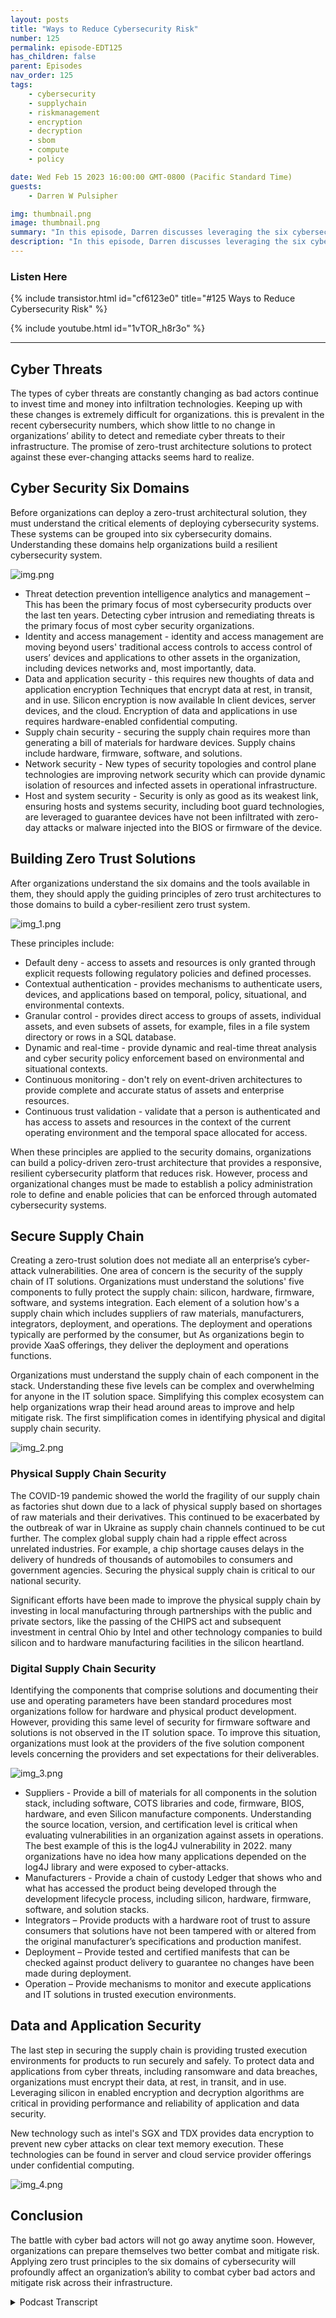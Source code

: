 ```yaml
---
layout: posts
title: "Ways to Reduce Cybersecurity Risk"
number: 125
permalink: episode-EDT125
has_children: false
parent: Episodes
nav_order: 125
tags:
    - cybersecurity
    - supplychain
    - riskmanagement
    - encryption
    - decryption
    - sbom
    - compute
    - policy

date: Wed Feb 15 2023 16:00:00 GMT-0800 (Pacific Standard Time)
guests:
    - Darren W Pulsipher

img: thumbnail.png
image: thumbnail.png
summary: "In this episode, Darren discusses leveraging the six cybersecurity domains to develop a Zero Trust Architecture to protect your resources, data, and critical infrastructure."
description: "In this episode, Darren discusses leveraging the six cybersecurity domains to develop a Zero Trust Architecture to protect your resources, data, and critical infrastructure."
---
```


<div>
<h3>Listen Here</h3>
{% include transistor.html id="cf6123e0" title="#125 Ways to Reduce Cybersecurity Risk" %}

{% include youtube.html id="1vTOR_h8r3o" %}
</div>

---

## Cyber Threats

The types of cyber threats are constantly changing as bad actors continue to invest time and money into infiltration technologies. Keeping up with these changes is extremely difficult for organizations. this is prevalent in the recent cybersecurity numbers, which show little to no change in organizations’ ability to detect and remediate cyber threats to their infrastructure. The promise of zero-trust architecture solutions to protect against these ever-changing attacks seems hard to realize.

## Cyber Security Six Domains

Before organizations can deploy a zero-trust architectural solution, they must understand the critical elements of deploying cybersecurity systems. These systems can be grouped into six cybersecurity domains. Understanding these domains help organizations build a resilient cybersecurity system.

![img.png](img.png)

* Threat detection prevention intelligence analytics and management – This has been the primary focus of most cybersecurity products over the last ten years. Detecting cyber intrusion and remediating threats is the primary focus of most cyber security organizations.
* Identity and access management - identity and access management are moving beyond users' traditional access controls to access control of users’ devices and applications to other assets in the organization, including devices networks and, most importantly, data.
* Data and application security - this requires new thoughts of data and application encryption Techniques that encrypt data at rest, in transit, and in use. Silicon encryption is now available In client devices, server devices, and the cloud. Encryption of data and applications in use requires hardware-enabled confidential computing.
* Supply chain security - securing the supply chain requires more than generating a bill of materials for hardware devices. Supply chains include hardware, firmware, software, and solutions.
* Network security - New types of security topologies and control plane technologies are improving network security which can provide dynamic isolation of resources and infected assets in operational infrastructure.
* Host and system security - Security is only as good as its weakest link, ensuring hosts and systems security, including boot guard technologies, are leveraged to guarantee devices have not been infiltrated with zero-day attacks or malware injected into the BIOS or firmware of the device.

## Building Zero Trust Solutions

After organizations understand the six domains and the tools available in them, they should apply the guiding principles of zero trust architectures to those domains to build a cyber-resilient zero trust system. 

 ![img_1.png](img_1.png)

These principles include:

* Default deny - access to assets and resources is only granted through explicit requests following regulatory policies and defined processes.
* Contextual authentication - provides mechanisms to authenticate users, devices, and applications based on temporal, policy, situational, and environmental contexts.
* Granular control - provides direct access to groups of assets, individual assets, and even subsets of assets, for example, files in a file system directory or rows in a SQL database.
* Dynamic and real-time - provide dynamic and real-time threat analysis and cyber security policy enforcement based on environmental and situational contexts.
* Continuous monitoring - don't rely on event-driven architectures to provide complete and accurate status of assets and enterprise resources.
* Continuous trust validation - validate that a person is authenticated and has access to assets and resources in the context of the current operating environment and the temporal space allocated for access.

When these principles are applied to the security domains, organizations can build a policy-driven zero-trust architecture that provides a responsive, resilient cybersecurity platform that reduces risk. However, process and organizational changes must be made to establish a policy administration role to define and enable policies that can be enforced through automated cybersecurity systems.

## Secure Supply Chain

Creating a zero-trust solution does not mediate all an enterprise’s cyber-attack vulnerabilities. One area of concern is the security of the supply chain of IT solutions. Organizations must understand the solutions' five components to fully protect the supply chain: silicon, hardware, firmware, software, and systems integration. Each element of a solution how's a supply chain which includes suppliers of raw materials, manufacturers, integrators, deployment, and operations. The deployment and operations typically are performed by the consumer, but As organizations begin to provide XaaS offerings, they deliver the deployment and operations functions.

Organizations must understand the supply chain of each component in the stack. Understanding these five levels can be complex and overwhelming for anyone in the IT solution space. Simplifying this complex ecosystem can help organizations wrap their head around areas to improve and help mitigate risk. The first simplification comes in identifying physical and digital supply chain security.

![img_2.png](img_2.png)

### Physical Supply Chain Security

The COVID-19 pandemic showed the world the fragility of our supply chain as factories shut down due to a lack of physical supply based on shortages of raw materials and their derivatives. This continued to be exacerbated by the outbreak of war in Ukraine as supply chain channels continued to be cut further. The complex global supply chain had a ripple effect across unrelated industries. For example, a chip shortage causes delays in the delivery of hundreds of thousands of automobiles to consumers and government agencies. Securing the physical supply chain is critical to our national security.

Significant efforts have been made to improve the physical supply chain by investing in local manufacturing through partnerships with the public and private sectors, like the passing of the CHIPS act and subsequent investment in central Ohio by Intel and other technology companies to build silicon and to hardware manufacturing facilities in the silicon heartland.

### Digital Supply Chain Security

Identifying the components that comprise solutions and documenting their use and operating parameters have been standard procedures most organizations follow for hardware and physical product development. However, providing this same level of security for firmware software and solutions is not observed in the IT solution space. To improve this situation, organizations must look at the providers of the five solution component levels concerning the providers and set expectations for their deliverables.

![img_3.png](img_3.png)

* Suppliers - Provide a bill of materials for all components in the solution stack, including software, COTS libraries and code, firmware, BIOS, hardware, and even Silicon manufacture components. Understanding the source location, version, and certification level is critical when evaluating vulnerabilities in an organization against assets in operations. The best example of this is the log4J vulnerability in 2022. many organizations have no idea how many applications depended on the log4J library and were exposed to cyber-attacks.
* Manufacturers - Provide a chain of custody Ledger that shows who and what has accessed the product being developed through the development lifecycle process, including silicon, hardware, firmware, software, and solution stacks.
* Integrators – Provide products with a hardware root of trust to assure consumers that solutions have not been tampered with or altered from the original manufacturer’s specifications and production manifest.
* Deployment – Provide tested and certified manifests that can be checked against product delivery to guarantee no changes have been made during deployment.
* Operation – Provide mechanisms to monitor and execute applications and IT solutions in trusted execution environments.

## Data and Application Security

The last step in securing the supply chain is providing trusted execution environments for products to run securely and safely. To protect data and applications from cyber threats, including ransomware and data breaches, organizations must encrypt their data, at rest, in transit, and in use. Leveraging silicon in enabled encryption and decryption algorithms are critical in providing performance and reliability of application and data security.

New technology such as intel's SGX and TDX provides data encryption to prevent new cyber attacks on clear text memory execution. These technologies can be found in server and cloud service provider offerings under confidential computing.

![img_4.png](img_4.png)
 
## Conclusion

The battle with cyber bad actors will not go away anytime soon. However, organizations can prepare themselves two better combat and mitigate risk. Applying zero trust principles to the six domains of cybersecurity will profoundly affect an organization’s ability to combat cyber bad actors and mitigate risk across their infrastructure.


<details>
<summary> Podcast Transcript </summary>

<p>﻿1</p>
<p>Hello, this is Darren</p>
<p>Pulsipher, chief solution,architect of public sector at Intel.</p>
<p>And welcome to Embracing</p>
<p>Digital Transformation,where we investigate effective change,leveraging people processand technology.</p>
<p>On today's episode,the state of the Cyber threat Waysto reduce and address risk.</p>
<p>Today on the show, it's just me.</p>
<p>I'm going to talk a little bitabout the state of the cybersecurity todayand threats that are going on and waysthat we can help reduce thoseby looking at the sixdomains of cybersecurity,which we've talkedabout on the show before.</p>
<p>So you can check out the other episodes,just type in cybersecurityor six domains and and you'll find outthe other episodes on this.</p>
<p>But I want to give a little bit of updateand focus a little bit moretoday on the secure supplychain and application and datasecurity.</p>
<p>So let's dive right in.</p>
<p>First off, let's take a lookat the state of things today.</p>
<p>Cyber threats with the warbetween Russia and Ukraine, we've seena major increase, about 300% increasein nation state attackson soft targets in the United Statesand in Western Europe.</p>
<p>And we're also seeingthat trickle down into non nationstate attacks as well as cyber bad actorsare starting to feel more empoweredand they're they're starting to attacktargetsthat before have been kind of ignored,including a lot of targetsin the critical infrastructuresector, which includesenergy, water treatment,oil and gas refinery, health careand the list goes on and on.</p>
<p>CISA has 16 sectorsthat they've identified as criticalinfrastructure, and we're doing our bestto shore those up.</p>
<p>But today,they currently are a soft target.</p>
<p>So we got towe got to take a look at what we can doin those areas to help improve things.</p>
<p>But we've had some major attacksover this last yearthat have caused substantial financialand in some cases physicalharm to individuals and to infrastructure.</p>
<p>In fact,last year it's predictedthat data breaches have cost about $5.2trillionglobally and have exposed 22.1 billiondata records in the history of uscollecting dataaround cyber attacks and databreaches on average.</p>
<p>Most enterprises are trying to combat thisby using severaldifferent security products,and on average,most organizations are using aroundto secure their networks,which I think is interestingbecause in some respects,increasing the number of security productsincreasesthe threat attack surface.</p>
<p>So it's an interesting dilemmathat you have.</p>
<p>One of the best quotes that I've heardis in Information</p>
<p>Security by Bruce Schneier,</p>
<p>Complexity is the worst enemy of security,and I totally agree with that.</p>
<p>The more complex your systems are,there's bound to be more gaps involved.</p>
<p>All right.</p>
<p>So we've got to figure out ways toto combatthis in a in a in a better way.</p>
<p>And frankly, we're not doing very well.</p>
<p>If we take a look at the statisticson how long it takesto identify an attack and how longit takes to contain the attack,we haven't really seen any improvementover the lasteight years or so.</p>
<p>So from 2016 until now,it takes around 70 days to oncewe've detected an attack,an infiltration,it takes about 70 days to contain it.</p>
<p>That's that's over two months.</p>
<p>That's a long time.</p>
<p>But it's even worse when you look athow long it takes to actually identifythat you've been infiltrated,which is up to around 200, a little overmuch in the last eight years.</p>
<p>A little bit of ebband flow have happened, but the cost,the cost of a data breach has gone updramatically.</p>
<p>A data breach on averagenow is costing about 10% more or 4.4$4.35 million per data breach.</p>
<p>That's quite substantial.</p>
<p>So we got to do something about this asand this isthis is kind of a game for a catand mouse game for a lot of people.</p>
<p>It's a battle for sure.</p>
<p>So as we increase our ability to defendthe bad actors, increase their ability toattack, in fact,the attacks are evolving very quickly nowand we're starting to see more attacksspecifically in five different areas.</p>
<p>Ransomware attacks are becomingmore prevalent and they're not.</p>
<p>And this is interestingabout ransomware attacks.</p>
<p>I had a great interview with</p>
<p>Jim Freberg,who talked about the differencebetween federal attacks, attackson our federal government and attackson state and local governments.</p>
<p>Attacks on state and local governmentstend to be more ransomware attacks.</p>
<p>Why? They're softer targets.</p>
<p>It's not really a nation stateattacking you to get money.</p>
<p>It's it's more,you know, bad actors, organized crimeor whatever the case may be, terrorists,whatever that need money.</p>
<p>Right.</p>
<p>That ransomware attacks are primarilyfocused on state and local governmentsand some critical infrastructure,not so much on the federal governmentspace, because they can handle thosepretty quickly.</p>
<p>Another interestingattack that we're seeing is Cryptojacking,wherepeople are actuallyusing your infrastructure to mine crypto.</p>
<p>And it typically consumes about 40%of your resource of your endpoint,whether it's your laptopor an edge device of another sortor even your phones.</p>
<p>Even now, we're starting to see cryptojacking happen.</p>
<p>About 40% of your resources areare infected at this time, and it could gomonths and months and monthswithout detection because they're prettythey're pretty smart about how they'redoing crypto mining.</p>
<p>They're not doing it when someone elseis using the computer, they're doing itwhen your computer's just plugged inand sitting idle.</p>
<p>And sometimes they just take overthe whole thing and just go to town on it.</p>
<p>Another interesting attack that we'reseeing is control flow hijacking.</p>
<p>Now, this one's an interesting one,a fairly new one.</p>
<p>Well, it's not that new,but we're starting to see more of it.</p>
<p>And that's where they'retaking legitimate application codeand accessing data inside of the system.</p>
<p>So understanding that, hey,that application's doing whatit should be doing,but now it's accessing resourcesand sending it other placesthat it normally does not.</p>
<p>So that's a big concern, right?</p>
<p>Because that's a way to to hijack data andand get data out of organizations.</p>
<p>The next one is firmware attacks.</p>
<p>Now, this one is really interestingbecause as firmwareis typicallypretty hill held pretty tight,but we're starting to seemore attacks on firmwarewhich is below the operating system.</p>
<p>And firmware attackshave grown about five Xover the last three years,which means they're injectingthose attacks in the firmwarebefore it actually gets released,which leads to the lastbig evolving cyber threat,which is supply chain.</p>
<p>And this is specifically we can talkhardware, software, silicon supply chaincorruption or supply chain infiltration.</p>
<p>We've seen some of this,the most popular or infamous,</p>
<p>I should say, one that we've heard aboutis the SolarWinds attack,where they actually attackedthe DevOps pipeline.</p>
<p>And in doing so, they injectednew libraries into the softwaresupply chain that were their own librariesand then certified them.</p>
<p>And it's amazing, right?</p>
<p>So these are really big problemsthat we have to deal with.</p>
<p>As you can see,these are not your normal threatsthat we've seen over the last sixyears or so.</p>
<p>They're changingand webreak them down into three categories.</p>
<p>We can see the different vectorsof those attacks that are being used.</p>
<p>And the first one are people attacks.</p>
<p>And believe it or not,the number one attack,</p>
<p>Start with phishing.</p>
<p>The phishing attack.</p>
<p>I it sounds silly.</p>
<p>We all know. Don't click on that link.</p>
<p>But boy, they're getting really goodat phishing attacks.</p>
<p>In fact, just recentlywe're starting to see attacks,phishing attacks on discord,which is really interesting.</p>
<p>Right, that you would think, hey, discord,that's a little more controlled.</p>
<p>Na na.</p>
<p>We're seeing not just email phishing,but social media of phishing attacks.</p>
<p>We're seeing social engineeringwhere people are being groomedonline,being groomed by cyber bad actors, right.</p>
<p>Where they're share, wheretechnologists are sharing informationthey should not be sharing on socialon social media to gain access toto information about them or their companythat cybercriminals are starting toto use to attack their infrastructure.</p>
<p>We also have the insider threat.</p>
<p>That's always a problemwhen you have people involved in somehighly classified type of informationand things like that.</p>
<p>So those are some thingswe have to worry about.</p>
<p>We're also seeing process attacks.</p>
<p>Now this one is kind of new.</p>
<p>Well, it's been around for a long time,but we're seeing a really huge uptickwhere people are actually attackingthe build processand injecting themselvesinto these build processes.</p>
<p>Batch management,the software development lifecycleor even the hardware developmentlifecycle, which is much longer.</p>
<p>We're seeing attackseven at the hardware and design level,which is really interestingbecause these attacks are now in siliconor in a motherboard and now they're beingproduced in mass produced and sent out.</p>
<p>So we're startingto see those types of attacks.</p>
<p>We've got to be very mindfulof of those things.</p>
<p>And then we also have technology attacks,which are primarily software attacks.</p>
<p>Now, we're veryused to software attacks likethe software memory attacks, D</p>
<p>DOS, SQL injectionand ROP and chop those things.</p>
<p>We've seen those before.</p>
<p>They're continuing to happenand they're finding new ways to infiltrateusing those techniques.</p>
<p>Now, a lot of times people say,</p>
<p>Oh, this is all in the IP space.</p>
<p>What we're seeing actuallyit's starting to move overinto the OTT space in a big way.</p>
<p>And in OT has been really good in the pastat isolating themselves fromthe the the internetfor no better word,which means they're isolating themselvesfrom a lot of these attacksby firewalls or air gapped networks.</p>
<p>But hey guess what we're starting to seecyber criminals and cyber bad actorsjump the air gap into the spaceand they're not prepared because they'verelied on this really solid.</p>
<p>They call it the Purdue model.</p>
<p>They've they've relied on this reallysolid fortress that they've created.</p>
<p>But once someone's punchedin, it's it's soft on the insideand they're going hog wild,crazy on there.</p>
<p>Now, if we look what is happeningbehind these attacks,we find some common threads.</p>
<p>If you look at data breaches, supplychain attacks and ransomware,the three big ones there of the five,let's focus on these three.</p>
<p>We see common thread, poor cyber hygiene.</p>
<p>These are basic things.</p>
<p>I like password protection,setting access management.</p>
<p>These arethese are basic things that we should talka little bit about in a minute.</p>
<p>But there's other thingsthat we're seeing here too.</p>
<p>On the data breaches.</p>
<p>We're seeing systemcentric security and datacentric security are separate.</p>
<p>So people aren't.</p>
<p>They're worried more about hardware accessthan data access or application accessmore than data access.</p>
<p>And there's a really big lawlack of egress, monitoring in my watching,where my data is going outsideof my data center out, so my cloud serviceprovider, whatever the case may be.</p>
<p>So those are some big thingson data breach that we're not doingwell at on supply chain attacks.</p>
<p>This one, it worries me a lot actually,because we don't really havegreat visibilityor accountability into our supply chains,both hardware and software.</p>
<p>And we'll talk moreabout supply chain attacks.</p>
<p>We're also basing things on just eventdriven monitoringinstead of continuous monitoring.</p>
<p>So we only raise a red flagwhen something bad happens.</p>
<p>But we're not we're not continuouslymonitoring to see what's going onand looking at patterns of changeand things like thatand a lack of just specific productmonitoring that we should be doingthat we're not both on the hardware sideas we're building hardware up,and that includes the process monitoringand also on the software side, as well.</p>
<p>And then the last major threatand what's behind it is that ransomware,again, poor cyber hygiene, phishingattacks areare rampant in the ransomwarearena.</p>
<p>We also have a lack of defense in depthin a lot of our infrastructure.</p>
<p>We rely on that hardened shell onthe outside and it's soft in the middle.</p>
<p>So we've got to do a better job atlooking at things like micro segmentationand other tools like thatwhere I'm hardening throughout.</p>
<p>And so I need to do a better jobwith my security overall onon all these things, specifically aroundpolicy and risk management.</p>
<p>So let's talk a little bitabout cyber hygiene,since it was thenumber one issue that we saw.</p>
<p>So cyber hygiene, what it is.</p>
<p>Well, there's some really great resourcesout there that give yousome ideas on best practices,on cyber hygiene.</p>
<p>But basic security and risk managementpractices is really good cyber hygiene.</p>
<p>So you need to establish policiesand then implement those policiesacross your organization,not just in one pocket.</p>
<p>Right.</p>
<p>And things such as least privilegedmicro segmentation, encrypting everything,multifactorauthentication, patching,getting those security patches up to date.</p>
<p>These are your blockingand tackling of cybersecurity.</p>
<p>If you don't do these things,all the other fancy things that you dojust aren'tgoing to matter as much, right?</p>
<p>You're stillopening the gates to everyone, basically,which is going to be hard to manage.</p>
<p>So check outand you can Google this anywhere, frankly,cyber hygiene, best practices, there'sthere's tons of great ones out there.</p>
<p>You can also look at the nice standard,great ideasthere on how to secure your organization.</p>
<p>And I can seem overwhelming at times.</p>
<p>But if you look at the key principlesand you start at the top at theat the phishing, for example,phishing or multifactor authentication,if you start with just those two,you're going toyou're going to be so much more securethan you are right now.</p>
<p>So real quick, let's jump overto cybersecurity domains.</p>
<p>So Intel's position on thisis that there's six cybersecurity domains.</p>
<p>If we look at cybersecurityand break it into six bundles,there's threatdetection, prevention and analytics.</p>
<p>There's identity and access managementthis year, multi-factor authentication,there's data and application security,there's supply chain security,network security and host and systemsecurity.</p>
<p>Now, each one of these has a playand working them together.</p>
<p>And and it'snot just focusing just on detectionor just on supplychain is going to be good enough.</p>
<p>You've got to have a well-roundedprocess solution,whatever the case may be.</p>
<p>It has to be well-rounded.</p>
<p>You've got to you've got to touchall six of these areas to have and builda strong security castle or fortress.</p>
<p>Well, we've this is interesting.</p>
<p>When you look at these six domains,they really haven't changedmuch over the years.</p>
<p>The technology and processimprovements have.</p>
<p>But if I take a look at the evolutionof cybersecurity, it's really fascinating.</p>
<p>Each one of these six areas,all have a playall the way back to the 1990s,all through all the different typesof things that we saw,sometimes we focused more on like dataand application security with encryption.</p>
<p>And other days we looked at, Oh,we need to secure the supply chainlike software development,supply chain, or hey, we need to doidentity managementbetter with multifactor authentication.</p>
<p>But they all touched parts of it.</p>
<p>And until we get to today and today,</p>
<p>I find very interesting the big hugebuzz word of the day,of course, is cybersecurity architecture.</p>
<p>And I really don't like the name I see.</p>
<p>Or zero trust architecture.</p>
<p>Sorry, I really don't like the name zero</p>
<p>Trust architecture.</p>
<p>I think it should be zero trustphilosophy or principles,because when we hear the wordarchitecture, we are automatically think,</p>
<p>I can just go buy that,but you really can't.</p>
<p>Zero Trust means changesto process, changesto paradigm,the way you think about thingsand tools and training people.</p>
<p>So goes back to thatpeople process policy and technology.</p>
<p>So let's take a look at what it takesto enable zero trust First.</p>
<p>The first thing you have to understandare the six domains,which we already talked about threatdetection, identity managementdata and application security, networksecurity, supply chain security and hostand system security, understanding thoseand then applying zero trust principles.</p>
<p>These are interesting.</p>
<p>So trust principles like default, deny,don't let anyone in by default.</p>
<p>Don't. Don't let anyone in.</p>
<p>Contextual authentication,including temporal authentication.</p>
<p>Meaning</p>
<p>I have access for a short period of timeor a designated period of time, granularcontrol all the way down to data elements.</p>
<p>If you need it right.</p>
<p>Dynamic and real time controls,continuous monitoring, continuoustrust validation.</p>
<p>I trusted you once.</p>
<p>I trust you again.</p>
<p>All right.</p>
<p>I've got</p>
<p>I got to establish these key principles.</p>
<p>Now, if I apply those principlesto the six domainsusing processand technologyand training of your people,then I can truly start deploying a zerotrust architecture,which includes policy management,automation on your policy engine,creating the policyadmin, the Security Policy Administrationrole in your organization.</p>
<p>Which means if I doall of that together, right,then I can look at true policy enforcementat the endpoints,which means I'm getting informationfrom my assets on their current state,and then I am enforcingthose policies on those resourceswhich include not just hardware,not just virtual machinesor containers, but data applications,devices, virtual devices,virtual machines, containers, everythingnow fits into that default.</p>
<p>Deny and that zero trust principle,meaning everything has an identity,everything has access rightsthat I need to work through.</p>
<p>And this is really,really important concepts.</p>
<p>So let's take a little bit deeper.</p>
<p>Look into the best practices.</p>
<p>Where do you begin?</p>
<p>Well, you start with the six domains.</p>
<p>So if we start with the six domains,there's a lot to unpack there.</p>
<p>We can be</p>
<p>I could I could do a podcast on eachone of the six domains, which I might do.</p>
<p>Right.</p>
<p>So stay tuned, come back and listenand look, because we will do this.</p>
<p>We'll go through each domain in detail.</p>
<p>But today I'm going to talkspecifically about the supply chain,secure supply chain,that this is really become more complexthan we even realized,because if we look at the secure supplychain,we're not talking just and a lot of timeswhen you hear supplychain, you're thinking shipsitting off the coast of California,not able to come into portor fuel prices, driving uplogistics costs,all of those are those are part of it.</p>
<p>But that's not all.</p>
<p>When we look at supply chainin the microelectronics world,we have to look at silicon andwe have tolook athardware, we have to look at firmware,software and then solutionsthat I'm building on top of that software.</p>
<p>So I have to look at the supply chainof each one of thosebecause each one is unique.</p>
<p>Well, this could be overwhelmingfor any organization.</p>
<p>I got a I got to learn</p>
<p>I got to be an expert in all these things.</p>
<p>Well, the good news is.</p>
<p>No, you don't.</p>
<p>You there's some common themesthat we can seethroughout all of them that if we applysome general zerotrust philosophy against them,we'll be able to startto establish some securityin each one of these domains instead ofjust being a free for all right.</p>
<p>So if I take a look at those fivehorizontal solution software,firmware, hardware, silicon,and I look through its lifecycleand if I look at its lifecycle,which I could sayalmost on a vertical space,</p>
<p>I got suppliers of those,</p>
<p>I have manufacturers,</p>
<p>I have suppliers, I've got manufacturers,</p>
<p>I have an integrator, I have deployment,and then I have operations.</p>
<p>So that's kind of the lifecycleof each one of those those five levelsin my solution chain.</p>
<p>So if I look at each one, I've got to say,all right, well,how do I secure the supply chainfrom the supplier to the manufacturerto the integrator to deploymentand to operations of silicon?</p>
<p>How do I do that for hardwarefor each one of those?</p>
<p>Well, there's something really interestingabout this.</p>
<p>We can break downsecuring this in two waysphysical security and digital security.</p>
<p>So physicalsecurity and we've already seen thiswith like things like Fedrampand the gov cloud, right where</p>
<p>I have trusted people in those govclouds, right?</p>
<p>They are U.S. citizens.</p>
<p>They they go through the whole processto be certified, to be fedramp certified,and that I trust the peoplein those factoriesand the suppliers in those factories.</p>
<p>We have a process for that at theat the topat the solution stack,which is really interesting.</p>
<p>And it also includes a little biton the software stack.</p>
<p>So that's that physical supplychain security.</p>
<p>We are working feverishly right nowand that's why we're building fabsin Ohio, in Arizona and New Mexicoand in Europe to shore uptrusted factories in the United Statesand in Europeso that we can have that physical supplychain security that we need as well.</p>
<p>So that's being doneor in the process of being done today.</p>
<p>If you look at where hardware comes from,if I just have like a motherboard,for example, it is amazing.</p>
<p>If you broke it downto all the individual components,how many countries in the world contributeto that, which is part of globalization.</p>
<p>But when you get globalization like that,you also havefragile supply chainsthat you have to worry about.</p>
<p>That's why we're seeing so much investmentin into the United Statesto build out the supply chainsin a moretrusted way, in a more secureand reliable way.</p>
<p>Right now on the digital supply chain,the digital supply chain security,this is interestingbecause we really haven't done a great jobhere.</p>
<p>We've started to in thereand people have been playing aroundwith like blockchains and secureblock ledgers and and things like that.</p>
<p>But we haven't seen wide adoptionat the top and the solutions stackwe're starting to see it at the bottom,at the silicon layer,at the hardware layer,where I can go and see a bombof a device and I can know whereall the components have come from.</p>
<p>We're seeing that.</p>
<p>We're starting to see that now.</p>
<p>But on the software side,which you would think would be easiestbecause we're building the software,we know where it all came from,where we got when I see that yet.</p>
<p>But there are mandatesto provide software bombs,executive orderin Q2 of this year and in Q2 of 2023,we'll see if will be able to pull it offas a industry.</p>
<p>There are companiesthat are ahead of this.</p>
<p>They are providing a s bombs already,software bombs,and there are some good standardsout there that are being adopted now,but it's still in its infancy.</p>
<p>It's still very nascent.</p>
<p>Now, another thing that we need to look aton securing the supply chainis if we look at eachlevel inside the supply chain,starting with suppliers,manufacturers, integration,deployment and operations, whatcybersecurity techniquescan we use in each one of those?</p>
<p>And this turns out to be actuallysomething I can apply acrossall five horizontals,meaning the solutions, the hardware,firmware, software, silicon, rightbelow materials is one from the suppliers.</p>
<p>So if I request or mandate,</p>
<p>I need to build materialsfrom my supplier.</p>
<p>This should help out quite a bit. Right?</p>
<p>Because I know where my silicon came from.</p>
<p>I know that it came from a factoryin Portlandor a factory in Ohio or a factory in</p>
<p>Arizona or a factory in Dalian, China.</p>
<p>I can get access to that at the hardware.</p>
<p>Same thing.</p>
<p>Firmware softwaresolution stacks all the way at the top.</p>
<p>I should be able to go to a cloud serviceprovider and say, You'reproviding this service like Ardis,for example, AWB already has, or Azure</p>
<p>SQL Server.</p>
<p>You should be able to say what what wasput in there to make that work,</p>
<p>Which software stacks and which hardwareis it running on in the firmware?</p>
<p>I should be ableto get access to those bombs.</p>
<p>So that's the benefit of the bombs.</p>
<p>It helps build up some trustwhich goes into the next partis when I'm manufacturing something,</p>
<p>I want to make sure that I'm protected.</p>
<p>So I need a chain of custody.</p>
<p>I need to know that nothing's beeninjected into the manufacturing process.</p>
<p>As I've gotten my supply, I I'm startingto build out my manufacturing.</p>
<p>We do this in hardened,hardened operational pipelinesand there's some great technology on thisaround trusted execution environmentswhere I can make sure I knowwho has touch of the softwarethat's being built, who has touchedthe silicon or the hardware,and that gives me that chain of custody,who has touched it,who's manipulated itall that the next one is integration.</p>
<p>So once it's manufactured,now I'm getting up to the integration.</p>
<p>We want to make sure that nothing changeshere, right?</p>
<p>So we need to establish a route of trust,meaning I trust where this came from.</p>
<p>And I can guaranteethat during integration it's not changing,that those core foundational partsare not changing.</p>
<p>And then when I get to deployment,</p>
<p>I can use that route of trustto do attestationand certification of my manifest.</p>
<p>So now I have everything I need in there.</p>
<p>I can say, yes,every part of this solutionor silicon or hardware that I'm deliveringhas been attested and certified.</p>
<p>I know exactly what's in there.</p>
<p>I certify that that it's true.</p>
<p>Now, we'veseen attacks right hereat this deployment levelin when people have been attackingsoftware supply chains.</p>
<p>We're starting to see that happen.</p>
<p>So you got to lock downyour environment there.</p>
<p>And then this is really interesting,the last step here,and it's on the operations side.</p>
<p>It is I can</p>
<p>I can have the most secure products.</p>
<p>You've got me.</p>
<p>And then if on the end,when I'm running an operations,if I don't usea trusted execution environment,if I'm not establishing trust there,it doesn't matterif I open upall of all of my firewallrulesif I don't do access it anyway,anyone can access anything they want.</p>
<p>They'reall the work down from the supplierup to operations.</p>
<p>Doesn't matterbecause I've opened everything up.</p>
<p>So I need to establish dataand application security at this, at thisoperation side.</p>
<p>So which brings you to the next domain.</p>
<p>I want to quickly talk about,which is data and application security.</p>
<p>So when I talk about data and applicationsecurity,</p>
<p>I'm talking about encryptingand access managementand see how they all tie togetherthe domains.</p>
<p>But let's specifically talk about dataand application security real quick.</p>
<p>This means encrypting data.</p>
<p>Data at rest, data in in flightand also data in use.</p>
<p>So if I look at data at restand data in flight, thesea lot of people are avoiding this becauseencryption costs too much time, right?</p>
<p>It's like 20% overhead.</p>
<p>It is not.</p>
<p>It's like single like 1%,maybe even less than 1%,depending on what you're encrypting,because a lot of the encryptionalgorithms are now in silicon,which meansyou can take advantage of the siliconto do the encryption for youand everything is encryptedend to end encryption.</p>
<p>And with new technology that we're seeing,like trusted execution environments,</p>
<p>I can also encrypt memory as I'm using itso no one can get access to itthrough a side channel attackor whatever the case may be.</p>
<p>So take a look at trusted executionenvironments in encrypting data in use.</p>
<p>It's very important as well.</p>
<p>And then the last thing</p>
<p>I just want to make sure everyoneunderstands, to really achievecybersecurity and resilience,you've got to look at the sixdomains, apply the zero trust principles,and build a zero trust organizationthat can really help establishcybersecurityand resiliency.</p>
<p>Thank you for listeningto Embracing Digital Transformation today.</p>
<p>If you enjoyed our podcast,give it five Stars on your favoritepodcasting site or YouTube channel,you can find out more informationabout embracing digital transformationand embracingdigtial.org</p>
<p>Until nexttime, go out and do something wonderful.</p>

</details>
